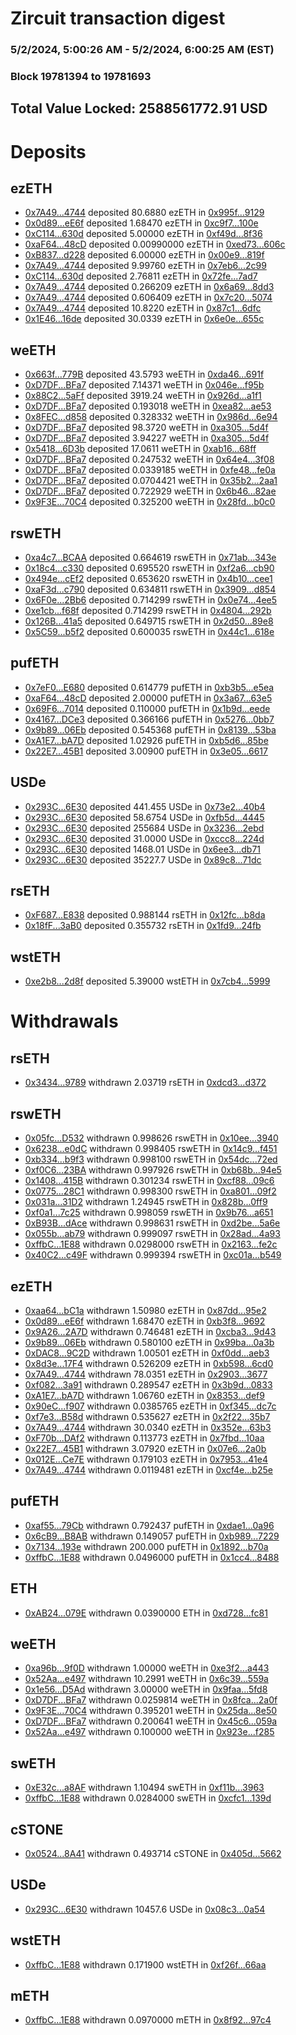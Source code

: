 # Zircuit transaction digest
### 5/2/2024, 5:00:26 AM - 5/2/2024, 6:00:25 AM (EST)
### Block 19781394 to 19781693

## Total Value Locked: 2588561772.91 USD

# Deposits
## ezETH
- [0x7A49...4744](https://etherscan.io/address/0x7A493Be5c2ce014cD049Bf178a1ac0Db1B434744) deposited 80.6880 ezETH in [0x995f...9129](https://etherscan.io/tx/0x7A493Be5c2ce014cD049Bf178a1ac0Db1B434744)
- [0x0d89...eE6f](https://etherscan.io/address/0x0d890B2FC0dB7e2f8056385fafD9D3af2a53eE6f) deposited 1.68470 ezETH in [0xc9f7...100e](https://etherscan.io/tx/0x0d890B2FC0dB7e2f8056385fafD9D3af2a53eE6f)
- [0xC114...630d](https://etherscan.io/address/0xC1148F71f468aC29c03EdaCfB3B4314B8518630d) deposited 5.00000 ezETH in [0xf49d...8f36](https://etherscan.io/tx/0xC1148F71f468aC29c03EdaCfB3B4314B8518630d)
- [0xaF64...48cD](https://etherscan.io/address/0xaF641dCAa4A80c4a13c6456d2f30F216667748cD) deposited 0.00990000 ezETH in [0xed73...606c](https://etherscan.io/tx/0xaF641dCAa4A80c4a13c6456d2f30F216667748cD)
- [0xB837...d228](https://etherscan.io/address/0xB83749b8dE085AbaD48f4db6FAf8f749BBa9d228) deposited 6.00000 ezETH in [0x00e9...819f](https://etherscan.io/tx/0xB83749b8dE085AbaD48f4db6FAf8f749BBa9d228)
- [0x7A49...4744](https://etherscan.io/address/0x7A493Be5c2ce014cD049Bf178a1ac0Db1B434744) deposited 9.99760 ezETH in [0x7eb6...2c99](https://etherscan.io/tx/0x7A493Be5c2ce014cD049Bf178a1ac0Db1B434744)
- [0xC114...630d](https://etherscan.io/address/0xC1148F71f468aC29c03EdaCfB3B4314B8518630d) deposited 2.76811 ezETH in [0x72fe...7ad7](https://etherscan.io/tx/0xC1148F71f468aC29c03EdaCfB3B4314B8518630d)
- [0x7A49...4744](https://etherscan.io/address/0x7A493Be5c2ce014cD049Bf178a1ac0Db1B434744) deposited 0.266209 ezETH in [0x6a69...8dd3](https://etherscan.io/tx/0x7A493Be5c2ce014cD049Bf178a1ac0Db1B434744)
- [0x7A49...4744](https://etherscan.io/address/0x7A493Be5c2ce014cD049Bf178a1ac0Db1B434744) deposited 0.606409 ezETH in [0x7c20...5074](https://etherscan.io/tx/0x7A493Be5c2ce014cD049Bf178a1ac0Db1B434744)
- [0x7A49...4744](https://etherscan.io/address/0x7A493Be5c2ce014cD049Bf178a1ac0Db1B434744) deposited 10.8220 ezETH in [0x87c1...6dfc](https://etherscan.io/tx/0x7A493Be5c2ce014cD049Bf178a1ac0Db1B434744)
- [0x1E46...16de](https://etherscan.io/address/0x1E4638de9088E6dCD970538F4C8A4020F36C16de) deposited 30.0339 ezETH in [0x6e0e...655c](https://etherscan.io/tx/0x1E4638de9088E6dCD970538F4C8A4020F36C16de)
## weETH
- [0x663f...779B](https://etherscan.io/address/0x663fA753C4Bec1a9b823A840A72052Fb13F1779B) deposited 43.5793 weETH in [0xda46...691f](https://etherscan.io/tx/0x663fA753C4Bec1a9b823A840A72052Fb13F1779B)
- [0xD7DF...BFa7](https://etherscan.io/address/0xD7DF7E085214743530afF339aFC420c7c720BFa7) deposited 7.14371 weETH in [0x046e...f95b](https://etherscan.io/tx/0xD7DF7E085214743530afF339aFC420c7c720BFa7)
- [0x88C2...5aFf](https://etherscan.io/address/0x88C24C07084C9eDa7F65B2A114C53753D7105aFf) deposited 3919.24 weETH in [0x926d...a1f1](https://etherscan.io/tx/0x88C24C07084C9eDa7F65B2A114C53753D7105aFf)
- [0xD7DF...BFa7](https://etherscan.io/address/0xD7DF7E085214743530afF339aFC420c7c720BFa7) deposited 0.193018 weETH in [0xea82...ae53](https://etherscan.io/tx/0xD7DF7E085214743530afF339aFC420c7c720BFa7)
- [0x8FEC...d858](https://etherscan.io/address/0x8FECF54a3E7faAB18cd1149a01e9ba05a98bd858) deposited 0.328332 weETH in [0x986d...6e94](https://etherscan.io/tx/0x8FECF54a3E7faAB18cd1149a01e9ba05a98bd858)
- [0xD7DF...BFa7](https://etherscan.io/address/0xD7DF7E085214743530afF339aFC420c7c720BFa7) deposited 98.3720 weETH in [0xa305...5d4f](https://etherscan.io/tx/0xD7DF7E085214743530afF339aFC420c7c720BFa7)
- [0xD7DF...BFa7](https://etherscan.io/address/0xD7DF7E085214743530afF339aFC420c7c720BFa7) deposited 3.94227 weETH in [0xa305...5d4f](https://etherscan.io/tx/0xD7DF7E085214743530afF339aFC420c7c720BFa7)
- [0x5418...6D3b](https://etherscan.io/address/0x541873AE15517729c9180B911197551a5cb46D3b) deposited 17.0611 weETH in [0xab16...68ff](https://etherscan.io/tx/0x541873AE15517729c9180B911197551a5cb46D3b)
- [0xD7DF...BFa7](https://etherscan.io/address/0xD7DF7E085214743530afF339aFC420c7c720BFa7) deposited 0.247532 weETH in [0x64e4...3f08](https://etherscan.io/tx/0xD7DF7E085214743530afF339aFC420c7c720BFa7)
- [0xD7DF...BFa7](https://etherscan.io/address/0xD7DF7E085214743530afF339aFC420c7c720BFa7) deposited 0.0339185 weETH in [0xfe48...fe0a](https://etherscan.io/tx/0xD7DF7E085214743530afF339aFC420c7c720BFa7)
- [0xD7DF...BFa7](https://etherscan.io/address/0xD7DF7E085214743530afF339aFC420c7c720BFa7) deposited 0.0704421 weETH in [0x35b2...2aa1](https://etherscan.io/tx/0xD7DF7E085214743530afF339aFC420c7c720BFa7)
- [0xD7DF...BFa7](https://etherscan.io/address/0xD7DF7E085214743530afF339aFC420c7c720BFa7) deposited 0.722929 weETH in [0x6b46...82ae](https://etherscan.io/tx/0xD7DF7E085214743530afF339aFC420c7c720BFa7)
- [0x9F3E...70C4](https://etherscan.io/address/0x9F3E52f91E4fC05Bf40a312861780f923B3370C4) deposited 0.325200 weETH in [0x28fd...b0c0](https://etherscan.io/tx/0x9F3E52f91E4fC05Bf40a312861780f923B3370C4)
## rswETH
- [0xa4c7...BCAA](https://etherscan.io/address/0xa4c76923F40F1E66146E1F25566caf8890c5BCAA) deposited 0.664619 rswETH in [0x71ab...343e](https://etherscan.io/tx/0xa4c76923F40F1E66146E1F25566caf8890c5BCAA)
- [0x18c4...c330](https://etherscan.io/address/0x18c45816f8e28Af3C8E035830ddea4F5C1Efc330) deposited 0.695520 rswETH in [0xf2a6...cb90](https://etherscan.io/tx/0x18c45816f8e28Af3C8E035830ddea4F5C1Efc330)
- [0x494e...cEf2](https://etherscan.io/address/0x494e75F4743FBa073E062fC0236e94D8556ecEf2) deposited 0.653620 rswETH in [0x4b10...cee1](https://etherscan.io/tx/0x494e75F4743FBa073E062fC0236e94D8556ecEf2)
- [0xaF3d...c790](https://etherscan.io/address/0xaF3d5322a4c4532d2fac3Fa653B9443eEDe6c790) deposited 0.634811 rswETH in [0x3909...d854](https://etherscan.io/tx/0xaF3d5322a4c4532d2fac3Fa653B9443eEDe6c790)
- [0x6F0e...2Bb6](https://etherscan.io/address/0x6F0e0d786dc8E485CD41fBE79263B1dE73032Bb6) deposited 0.714299 rswETH in [0x0e74...4ee5](https://etherscan.io/tx/0x6F0e0d786dc8E485CD41fBE79263B1dE73032Bb6)
- [0xe1cb...f68f](https://etherscan.io/address/0xe1cb2B67cBa0F5f13590F5339558380A58c9f68f) deposited 0.714299 rswETH in [0x4804...292b](https://etherscan.io/tx/0xe1cb2B67cBa0F5f13590F5339558380A58c9f68f)
- [0x126B...41a5](https://etherscan.io/address/0x126BE86b6AB66354458Dceb942cde6822f6E41a5) deposited 0.649715 rswETH in [0x2d50...89e8](https://etherscan.io/tx/0x126BE86b6AB66354458Dceb942cde6822f6E41a5)
- [0x5C59...b5f2](https://etherscan.io/address/0x5C59613C5DDB8C944393e6f0B8bf50D91E96b5f2) deposited 0.600035 rswETH in [0x44c1...618e](https://etherscan.io/tx/0x5C59613C5DDB8C944393e6f0B8bf50D91E96b5f2)
## pufETH
- [0x7eF0...E680](https://etherscan.io/address/0x7eF0b923a6E2063D3Ea2eBE86F840DFBA47bE680) deposited 0.614779 pufETH in [0xb3b5...e5ea](https://etherscan.io/tx/0x7eF0b923a6E2063D3Ea2eBE86F840DFBA47bE680)
- [0xaF64...48cD](https://etherscan.io/address/0xaF641dCAa4A80c4a13c6456d2f30F216667748cD) deposited 2.00000 pufETH in [0x3a67...63e5](https://etherscan.io/tx/0xaF641dCAa4A80c4a13c6456d2f30F216667748cD)
- [0x69F6...7014](https://etherscan.io/address/0x69F670ca9B9dfc6A0E0D511B3629AAc6a5597014) deposited 0.110000 pufETH in [0x1b9d...eede](https://etherscan.io/tx/0x69F670ca9B9dfc6A0E0D511B3629AAc6a5597014)
- [0x4167...DCe3](https://etherscan.io/address/0x416707c9e14833f3C970CEf3c427b57BFeDEDCe3) deposited 0.366166 pufETH in [0x5276...0bb7](https://etherscan.io/tx/0x416707c9e14833f3C970CEf3c427b57BFeDEDCe3)
- [0x9b89...06Eb](https://etherscan.io/address/0x9b8907154Ba2f3Ed3ecEd14D2CBA91d5f15706Eb) deposited 0.545368 pufETH in [0x8139...53ba](https://etherscan.io/tx/0x9b8907154Ba2f3Ed3ecEd14D2CBA91d5f15706Eb)
- [0xA1E7...bA7D](https://etherscan.io/address/0xA1E76460e401Cbf60cA4D018e6F652a85496bA7D) deposited 1.02926 pufETH in [0xb5d6...85be](https://etherscan.io/tx/0xA1E76460e401Cbf60cA4D018e6F652a85496bA7D)
- [0x22E7...45B1](https://etherscan.io/address/0x22E78681C326af3F917025AF3D1ce66c41F245B1) deposited 3.00900 pufETH in [0x3e05...6617](https://etherscan.io/tx/0x22E78681C326af3F917025AF3D1ce66c41F245B1)
## USDe
- [0x293C...6E30](https://etherscan.io/address/0x293C6937D8D82e05B01335F7B33FBA0c8e256E30) deposited 441.455 USDe in [0x73e2...40b4](https://etherscan.io/tx/0x293C6937D8D82e05B01335F7B33FBA0c8e256E30)
- [0x293C...6E30](https://etherscan.io/address/0x293C6937D8D82e05B01335F7B33FBA0c8e256E30) deposited 58.6754 USDe in [0xfb5d...4445](https://etherscan.io/tx/0x293C6937D8D82e05B01335F7B33FBA0c8e256E30)
- [0x293C...6E30](https://etherscan.io/address/0x293C6937D8D82e05B01335F7B33FBA0c8e256E30) deposited 255684 USDe in [0x3236...2ebd](https://etherscan.io/tx/0x293C6937D8D82e05B01335F7B33FBA0c8e256E30)
- [0x293C...6E30](https://etherscan.io/address/0x293C6937D8D82e05B01335F7B33FBA0c8e256E30) deposited 31.0000 USDe in [0xccc8...224d](https://etherscan.io/tx/0x293C6937D8D82e05B01335F7B33FBA0c8e256E30)
- [0x293C...6E30](https://etherscan.io/address/0x293C6937D8D82e05B01335F7B33FBA0c8e256E30) deposited 1468.01 USDe in [0x6ee3...db71](https://etherscan.io/tx/0x293C6937D8D82e05B01335F7B33FBA0c8e256E30)
- [0x293C...6E30](https://etherscan.io/address/0x293C6937D8D82e05B01335F7B33FBA0c8e256E30) deposited 35227.7 USDe in [0x89c8...71dc](https://etherscan.io/tx/0x293C6937D8D82e05B01335F7B33FBA0c8e256E30)
## rsETH
- [0xF687...E838](https://etherscan.io/address/0xF687dcE3527BF7B85FdBAd3df25561ee8a89E838) deposited 0.988144 rsETH in [0x12fc...b8da](https://etherscan.io/tx/0xF687dcE3527BF7B85FdBAd3df25561ee8a89E838)
- [0x18fF...3aB0](https://etherscan.io/address/0x18fFc17f947c521db4e3EE7B4c8D998A32b53aB0) deposited 0.355732 rsETH in [0x1fd9...24fb](https://etherscan.io/tx/0x18fFc17f947c521db4e3EE7B4c8D998A32b53aB0)
## wstETH
- [0xe2b8...2d8f](https://etherscan.io/address/0xe2b859d6FDdf106CD844f7445eACA7876F582d8f) deposited 5.39000 wstETH in [0x7cb4...5999](https://etherscan.io/tx/0xe2b859d6FDdf106CD844f7445eACA7876F582d8f)
# Withdrawals
## rsETH
- [0x3434...9789](https://etherscan.io/address/0x34349c5569e7B846c3558961552D2202760A9789) withdrawn 2.03719 rsETH in [0xdcd3...d372](https://etherscan.io/tx/0x34349c5569e7B846c3558961552D2202760A9789)
## rswETH
- [0x05fc...D532](https://etherscan.io/address/0x05fcc1Aa1F0698f24352992fbfe351dd4cEBD532) withdrawn 0.998626 rswETH in [0x10ee...3940](https://etherscan.io/tx/0x05fcc1Aa1F0698f24352992fbfe351dd4cEBD532)
- [0x6238...e0dC](https://etherscan.io/address/0x62381D9b2E7B1A070Ce3c3159AD760cA893de0dC) withdrawn 0.998405 rswETH in [0x14c9...f451](https://etherscan.io/tx/0x62381D9b2E7B1A070Ce3c3159AD760cA893de0dC)
- [0xb334...b9f3](https://etherscan.io/address/0xb3341a5b2fF380d1ACf5442c886cE35ECD3bb9f3) withdrawn 0.998100 rswETH in [0x54dc...72ed](https://etherscan.io/tx/0xb3341a5b2fF380d1ACf5442c886cE35ECD3bb9f3)
- [0xf0C6...23BA](https://etherscan.io/address/0xf0C6145059a4de644879cD7b1F1705edDb2B23BA) withdrawn 0.997926 rswETH in [0xb68b...94e5](https://etherscan.io/tx/0xf0C6145059a4de644879cD7b1F1705edDb2B23BA)
- [0x1408...415B](https://etherscan.io/address/0x140882B6E1c999789a64De182DF142b72bC9415B) withdrawn 0.301234 rswETH in [0xcf88...09c6](https://etherscan.io/tx/0x140882B6E1c999789a64De182DF142b72bC9415B)
- [0x0775...28C1](https://etherscan.io/address/0x0775E0AaF1f1fbB9f6854E4382fB02dB1ab028C1) withdrawn 0.998300 rswETH in [0xa801...09f2](https://etherscan.io/tx/0x0775E0AaF1f1fbB9f6854E4382fB02dB1ab028C1)
- [0x031a...31D2](https://etherscan.io/address/0x031ae0Df00902d081d1E9C6A70244E5e150d31D2) withdrawn 1.24945 rswETH in [0x828b...0ff9](https://etherscan.io/tx/0x031ae0Df00902d081d1E9C6A70244E5e150d31D2)
- [0xf0a1...7c25](https://etherscan.io/address/0xf0a1466294E522b320B33767b9963A06423A7c25) withdrawn 0.998059 rswETH in [0x9b76...a651](https://etherscan.io/tx/0xf0a1466294E522b320B33767b9963A06423A7c25)
- [0xB93B...dAce](https://etherscan.io/address/0xB93BE3b2AF01ae77FB6A95182E4e33eccC5BdAce) withdrawn 0.998631 rswETH in [0xd2be...5a6e](https://etherscan.io/tx/0xB93BE3b2AF01ae77FB6A95182E4e33eccC5BdAce)
- [0x055b...ab79](https://etherscan.io/address/0x055b6087c7a710980507bdF287F8E93E1519ab79) withdrawn 0.999097 rswETH in [0x28ad...4a93](https://etherscan.io/tx/0x055b6087c7a710980507bdF287F8E93E1519ab79)
- [0xffbC...1E88](https://etherscan.io/address/0xffbC8901Df1568c6580287ad6c16Ac5509511E88) withdrawn 0.0298000 rswETH in [0x2163...fe2c](https://etherscan.io/tx/0xffbC8901Df1568c6580287ad6c16Ac5509511E88)
- [0x40C2...c49F](https://etherscan.io/address/0x40C2f68114C6602f99E55c02d7993B66D190c49F) withdrawn 0.999394 rswETH in [0xc01a...b549](https://etherscan.io/tx/0x40C2f68114C6602f99E55c02d7993B66D190c49F)
## ezETH
- [0xaa64...bC1a](https://etherscan.io/address/0xaa64896c41FB878973e083Ed934caf198EB9bC1a) withdrawn 1.50980 ezETH in [0x87dd...95e2](https://etherscan.io/tx/0xaa64896c41FB878973e083Ed934caf198EB9bC1a)
- [0x0d89...eE6f](https://etherscan.io/address/0x0d890B2FC0dB7e2f8056385fafD9D3af2a53eE6f) withdrawn 1.68470 ezETH in [0xb3f8...9692](https://etherscan.io/tx/0x0d890B2FC0dB7e2f8056385fafD9D3af2a53eE6f)
- [0x9A26...2A7D](https://etherscan.io/address/0x9A260ee8dfb6A91A91b78C16B5A4C301252C2A7D) withdrawn 0.746481 ezETH in [0xcba3...9d43](https://etherscan.io/tx/0x9A260ee8dfb6A91A91b78C16B5A4C301252C2A7D)
- [0x9b89...06Eb](https://etherscan.io/address/0x9b8907154Ba2f3Ed3ecEd14D2CBA91d5f15706Eb) withdrawn 0.580100 ezETH in [0x99ba...0a3b](https://etherscan.io/tx/0x9b8907154Ba2f3Ed3ecEd14D2CBA91d5f15706Eb)
- [0xDAC8...9C2D](https://etherscan.io/address/0xDAC8b32FBA61e54266A87615064bB90440a19C2D) withdrawn 1.00501 ezETH in [0xf0dd...aeb3](https://etherscan.io/tx/0xDAC8b32FBA61e54266A87615064bB90440a19C2D)
- [0x8d3e...17F4](https://etherscan.io/address/0x8d3e3950Add7737E357b679247FDbD45408217F4) withdrawn 0.526209 ezETH in [0xb598...6cd0](https://etherscan.io/tx/0x8d3e3950Add7737E357b679247FDbD45408217F4)
- [0x7A49...4744](https://etherscan.io/address/0x7A493Be5c2ce014cD049Bf178a1ac0Db1B434744) withdrawn 78.0351 ezETH in [0x2903...3677](https://etherscan.io/tx/0x7A493Be5c2ce014cD049Bf178a1ac0Db1B434744)
- [0xf082...3a91](https://etherscan.io/address/0xf08244462E3885AF79aE623D95de1156fE5F3a91) withdrawn 0.289547 ezETH in [0x3b9d...0833](https://etherscan.io/tx/0xf08244462E3885AF79aE623D95de1156fE5F3a91)
- [0xA1E7...bA7D](https://etherscan.io/address/0xA1E76460e401Cbf60cA4D018e6F652a85496bA7D) withdrawn 1.06760 ezETH in [0x8353...def9](https://etherscan.io/tx/0xA1E76460e401Cbf60cA4D018e6F652a85496bA7D)
- [0x90eC...f907](https://etherscan.io/address/0x90eC7D1bAfab2D8a8cBDBA4e863A6BAC7146f907) withdrawn 0.0385765 ezETH in [0xf345...dc7c](https://etherscan.io/tx/0x90eC7D1bAfab2D8a8cBDBA4e863A6BAC7146f907)
- [0xf7e3...B58d](https://etherscan.io/address/0xf7e37DC4864449B3A885eFc0A2010Ce6db20B58d) withdrawn 0.535627 ezETH in [0x2f22...35b7](https://etherscan.io/tx/0xf7e37DC4864449B3A885eFc0A2010Ce6db20B58d)
- [0x7A49...4744](https://etherscan.io/address/0x7A493Be5c2ce014cD049Bf178a1ac0Db1B434744) withdrawn 30.0340 ezETH in [0x352e...63b3](https://etherscan.io/tx/0x7A493Be5c2ce014cD049Bf178a1ac0Db1B434744)
- [0xF70b...DAf2](https://etherscan.io/address/0xF70b24F35238f4BA8060C66C1CE3bE208DC7DAf2) withdrawn 0.113773 ezETH in [0x7fbd...10aa](https://etherscan.io/tx/0xF70b24F35238f4BA8060C66C1CE3bE208DC7DAf2)
- [0x22E7...45B1](https://etherscan.io/address/0x22E78681C326af3F917025AF3D1ce66c41F245B1) withdrawn 3.07920 ezETH in [0x07e6...2a0b](https://etherscan.io/tx/0x22E78681C326af3F917025AF3D1ce66c41F245B1)
- [0x012E...Ce7E](https://etherscan.io/address/0x012E868121DB86b3dAc062F58cdC797c8879Ce7E) withdrawn 0.179103 ezETH in [0x7953...41e4](https://etherscan.io/tx/0x012E868121DB86b3dAc062F58cdC797c8879Ce7E)
- [0x7A49...4744](https://etherscan.io/address/0x7A493Be5c2ce014cD049Bf178a1ac0Db1B434744) withdrawn 0.0119481 ezETH in [0xcf4e...b25e](https://etherscan.io/tx/0x7A493Be5c2ce014cD049Bf178a1ac0Db1B434744)
## pufETH
- [0xaf55...79Cb](https://etherscan.io/address/0xaf55Ade6052D46bC8D35017f85727740385679Cb) withdrawn 0.792437 pufETH in [0xdae1...0a96](https://etherscan.io/tx/0xaf55Ade6052D46bC8D35017f85727740385679Cb)
- [0x6cB9...B8AB](https://etherscan.io/address/0x6cB9B11d11d87641BB99D9d40d63b040d268B8AB) withdrawn 0.149057 pufETH in [0xb989...7229](https://etherscan.io/tx/0x6cB9B11d11d87641BB99D9d40d63b040d268B8AB)
- [0x7134...193e](https://etherscan.io/address/0x71341D7909776a10eeE24FCEc10a8dE805AE193e) withdrawn 200.000 pufETH in [0x1892...b70a](https://etherscan.io/tx/0x71341D7909776a10eeE24FCEc10a8dE805AE193e)
- [0xffbC...1E88](https://etherscan.io/address/0xffbC8901Df1568c6580287ad6c16Ac5509511E88) withdrawn 0.0496000 pufETH in [0x1cc4...8488](https://etherscan.io/tx/0xffbC8901Df1568c6580287ad6c16Ac5509511E88)
## ETH
- [0xAB24...079E](https://etherscan.io/address/0xAB244298E69984a0AdC9BEc47f982d55bD14079E) withdrawn 0.0390000 ETH in [0xd728...fc81](https://etherscan.io/tx/0xAB244298E69984a0AdC9BEc47f982d55bD14079E)
## weETH
- [0xa96b...9f0D](https://etherscan.io/address/0xa96b01023250477C27AB9149778eB50454d39f0D) withdrawn 1.00000 weETH in [0xe3f2...a443](https://etherscan.io/tx/0xa96b01023250477C27AB9149778eB50454d39f0D)
- [0x52Aa...e497](https://etherscan.io/address/0x52Aa899454998Be5b000Ad077a46Bbe360F4e497) withdrawn 10.2991 weETH in [0x6c39...559a](https://etherscan.io/tx/0x52Aa899454998Be5b000Ad077a46Bbe360F4e497)
- [0x1e56...D5Ad](https://etherscan.io/address/0x1e56Bff5Ea6643985008521650Df481132aAD5Ad) withdrawn 3.00000 weETH in [0x9faa...5fd8](https://etherscan.io/tx/0x1e56Bff5Ea6643985008521650Df481132aAD5Ad)
- [0xD7DF...BFa7](https://etherscan.io/address/0xD7DF7E085214743530afF339aFC420c7c720BFa7) withdrawn 0.0259814 weETH in [0x8fca...2a0f](https://etherscan.io/tx/0xD7DF7E085214743530afF339aFC420c7c720BFa7)
- [0x9F3E...70C4](https://etherscan.io/address/0x9F3E52f91E4fC05Bf40a312861780f923B3370C4) withdrawn 0.395201 weETH in [0x25da...8e50](https://etherscan.io/tx/0x9F3E52f91E4fC05Bf40a312861780f923B3370C4)
- [0xD7DF...BFa7](https://etherscan.io/address/0xD7DF7E085214743530afF339aFC420c7c720BFa7) withdrawn 0.200641 weETH in [0x45c6...059a](https://etherscan.io/tx/0xD7DF7E085214743530afF339aFC420c7c720BFa7)
- [0x52Aa...e497](https://etherscan.io/address/0x52Aa899454998Be5b000Ad077a46Bbe360F4e497) withdrawn 0.100000 weETH in [0x923e...f285](https://etherscan.io/tx/0x52Aa899454998Be5b000Ad077a46Bbe360F4e497)
## swETH
- [0xE32c...a8AF](https://etherscan.io/address/0xE32cCb4b4B53fF75c4F46EEe04262Af3f74aa8AF) withdrawn 1.10494 swETH in [0xf11b...3963](https://etherscan.io/tx/0xE32cCb4b4B53fF75c4F46EEe04262Af3f74aa8AF)
- [0xffbC...1E88](https://etherscan.io/address/0xffbC8901Df1568c6580287ad6c16Ac5509511E88) withdrawn 0.0284000 swETH in [0xcfc1...139d](https://etherscan.io/tx/0xffbC8901Df1568c6580287ad6c16Ac5509511E88)
## cSTONE
- [0x0524...8A41](https://etherscan.io/address/0x052483AE331d8b1a589848097d7Db200f71f8A41) withdrawn 0.493714 cSTONE in [0x405d...5662](https://etherscan.io/tx/0x052483AE331d8b1a589848097d7Db200f71f8A41)
## USDe
- [0x293C...6E30](https://etherscan.io/address/0x293C6937D8D82e05B01335F7B33FBA0c8e256E30) withdrawn 10457.6 USDe in [0x08c3...0a54](https://etherscan.io/tx/0x293C6937D8D82e05B01335F7B33FBA0c8e256E30)
## wstETH
- [0xffbC...1E88](https://etherscan.io/address/0xffbC8901Df1568c6580287ad6c16Ac5509511E88) withdrawn 0.171900 wstETH in [0xf26f...66aa](https://etherscan.io/tx/0xffbC8901Df1568c6580287ad6c16Ac5509511E88)
## mETH
- [0xffbC...1E88](https://etherscan.io/address/0xffbC8901Df1568c6580287ad6c16Ac5509511E88) withdrawn 0.0970000 mETH in [0x8f92...97c4](https://etherscan.io/tx/0xffbC8901Df1568c6580287ad6c16Ac5509511E88)
